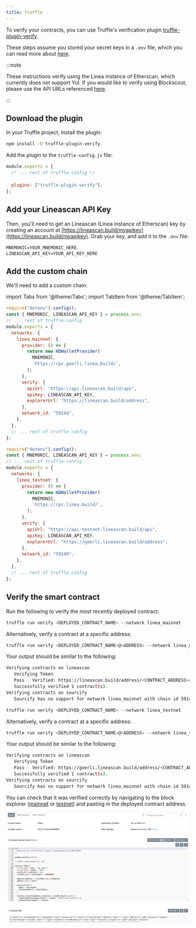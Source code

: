 ```yaml
---
title: Truffle
---
```


To verify your contracts, you can use Truffle's verification plugin [truffle-plugin-verify](https://github.com/rkalis/truffle-plugin-verify).

These steps assume you stored your secret keys in a `.env` file, which you can read more about [here](./docs/build-on-linea/quickstart/deploy-smart-contract/truffle.mdx/#truffle-configjs).

:::note

These instructions verify using the Linea instance of Etherscan, which currently does not support Yul. If you would like to verify using Blockscout, please use the API URLs referenced [here](../../../use-mainnet/info-contracts.md#block-explorers).

:::

## Download the plugin

In your Truffle project, install the plugin:

```bash
npm install -D truffle-plugin-verify
```

Add the plugin to the `truffle-config.js` file:

```javascript
module.exports = {
  /* ... rest of truffle-config */

  plugins: ["truffle-plugin-verify"],
};
```

## Add your Lineascan API Key

Then, you'll need to get an Lineascan (Linea instance of Etherscan) key by creating an account at [https://lineascan.build/myapikey](https://lineascan.build/myapikey). Grab your key, and add it to the `.env` file:

```
MNEMONIC=YOUR_MNEMONIC_HERE
LINEASCAN_API_KEY=YOUR_API_KEY_HERE
```

## Add the custom chain

We'll need to add a custom chain:

import Tabs from '@theme/Tabs'; import TabItem from '@theme/TabItem';

<Tabs className="my-tabs">
  <TabItem value="Mainnet" label="Mainnet" default>

```javascript
require("dotenv").config();
const { MNEMONIC, LINEASCAN_API_KEY } = process.env;
// ... rest of truffle-config
module.exports = {
  networks: {
    linea_mainnet: {
      provider: () => {
        return new HDWalletProvider(
          MNEMONIC,
          `https://rpc.goerli.linea.build/`,
        );
      },
      verify: {
        apiUrl: "https://api.lineascan.build/api",
        apiKey: LINEASCAN_API_KEY,
        explorerUrl: "https://lineascan.build/address",
      },
      network_id: "59144",
    },
  },
  // ... rest of truffle-config
};
```
  </TabItem>
  <TabItem value="Testnet" label="Testnet" default>

```javascript
require("dotenv").config();
const { MNEMONIC, LINEASCAN_API_KEY } = process.env;
// ... rest of truffle-config
module.exports = {
  networks: {
    linea_testnet: {
      provider: () => {
        return new HDWalletProvider(
          MNEMONIC,
          `https://rpc.linea.build/`,
        );
      },
      verify: {
        apiUrl: "https://api-testnet.lineascan.build/api",
        apiKey: LINEASCAN_API_KEY,
        explorerUrl: "https://goerli.lineascan.build/address",
      },
      network_id: "59140",
    },
  },
  // ... rest of truffle-config
};
```

  </TabItem>
</Tabs>

## Verify the smart contract

Run the following to verify the most recently deployed contract:

<Tabs className="my-tabs">
  <TabItem value="Mainnet" label="Mainnet" default>

```bash
truffle run verify <DEPLOYED_CONTRACT_NAME> --network linea_mainnet
```

Alternatively, verify a contract at a specific address:

```bash
truffle run verify <DEPLOYED_CONTRACT_NAME>@<ADDRESS> --network linea_mainnet
```

Your output should be similar to the following:

```bash
Verifying contracts on lineascan
   Verifying Token
   Pass - Verified: https://lineascan.build/address/<CONTRACT_ADDRESS>#code
   Successfully verified 1 contract(s).
Verifying contracts on sourcify
   Sourcify has no support for network linea_mainnet with chain id 59144
```

  </TabItem>
  <TabItem value="Testnet" label="Testnet" default>

```bash
truffle run verify <DEPLOYED_CONTRACT_NAME> --network linea_testnet
```

Alternatively, verify a contract at a specific address:

```bash
truffle run verify <DEPLOYED_CONTRACT_NAME>@<ADDRESS> --network linea_testnet
```

Your output should be similar to the following:

```bash
Verifying contracts on lineascan
   Verifying Token
   Pass - Verified: https://goerli.lineascan.build/address/<CONTRACT_ADDRESS>#code
   Successfully verified 1 contract(s).
Verifying contracts on sourcify
   Sourcify has no support for network linea_mainnet with chain id 59140
```

  </TabItem>
</Tabs>

You can check that it was verified correctly by navigating to the block explorer ([mainnet](https://lineascan.build/) or [testnet](https://goerli.lineascan.build/)) and pasting in the deployed contract address.

![verified contract](./../../../../static/img/docs/build-on-linea/quickstart/verify-smart-contract/lineascan_verification.png)
